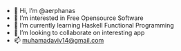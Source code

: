 - 👋 Hi, I’m @aerphanas
- 👀 I’m interested in Free Opensource Software
- 🌱 I’m currently learning Haskell Functional Programming
- 💞️ I’m looking to collaborate on interesting app
- 📫 muhamadaviv14@gmail.com

<!---
aerphanas/aerphanas is a ✨ special ✨ repository because its `README.md` (this file) appears on your GitHub profile.
You can click the Preview link to take a look at your changes.
--->
